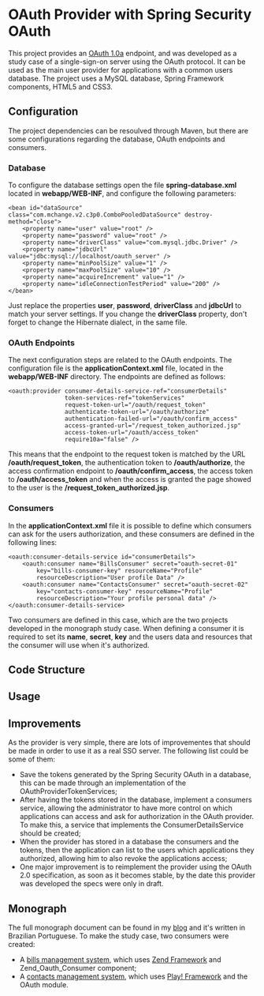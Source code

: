 # OAuth Provider with Spring Security OAuth
This project provides an [OAuth 1.0a](http://tools.ietf.org/html/rfc5849) endpoint, and was developed as a study case of a single-sign-on server using the OAuth protocol. It can be used as the main user provider for applications with a common users database. The project uses a MySQL database, Spring Framework components, HTML5 and CSS3.

## Configuration
The project dependencies can be resoulved through Maven, but there are some configurations regarding the database, OAuth endpoints and consumers.

### Database
To configure the database settings open the file **spring-database.xml** located in **webapp/WEB-INF**, and configure the following parameters:

	<bean id="dataSource" class="com.mchange.v2.c3p0.ComboPooledDataSource" destroy-method="close">
		<property name="user" value="root" />
		<property name="password" value="root" />
		<property name="driverClass" value="com.mysql.jdbc.Driver" />
		<property name="jdbcUrl" value="jdbc:mysql://localhost/oauth_server" />
		<property name="minPoolSize" value="1" />
		<property name="maxPoolSize" value="10" />
		<property name="acquireIncrement" value="1" />
		<property name="idleConnectionTestPeriod" value="200" />
	</bean>

Just replace the properties **user**, **password**, **driverClass** and **jdbcUrl** to match your server settings. If you change the **driverClass** property, don't forget to change the Hibernate dialect, in the same file.

### OAuth Endpoints
The next configuration steps are related to the OAuth endpoints. The configuration file is the **applicationContext.xml** file, located in the **webapp/WEB-INF** directory. The endpoints are defined as follows:

	<oauth:provider consumer-details-service-ref="consumerDetails" 
					token-services-ref="tokenServices" 
					request-token-url="/oauth/request_token"
					authenticate-token-url="/oauth/authorize" 
					authentication-failed-url="/oauth/confirm_access" 
					access-granted-url="/request_token_authorized.jsp" 
					access-token-url="/oauth/access_token"
					require10a="false" />

This means that the endpoint to the request token is matched by the URL **/oauth/request_token**, the authentication token to **/oauth/authorize**, the access confirmation endpoint to **/oauth/confirm_access**, the access token to **/oauth/access_token** and when the access is granted the page showed to the user is the **/request_token_authorized.jsp**. 

### Consumers
In the **applicationContext.xml** file it is possible to define which consumers can ask for the users authorization, and these consumers are defined in the following lines:

	<oauth:consumer-details-service id="consumerDetails">
		<oauth:consumer name="BillsConsumer" secret="oauth-secret-01" 
			key="bills-consumer-key" resourceName="Profile" 
			resourceDescription="User profile Data" />
		<oauth:consumer name="ContactsConsumer" secret="oauth-secret-02" 
			key="contacts-consumer-key" resourceName="Profile" 
			resourceDescription="Your profile personal data" />
	</oauth:consumer-details-service>

Two consumers are defined in this case, which are the two projects developed in the monograph study case. When defining a consumer it is required to set its **name**, **secret**, **key** and the users data and resources that the consumer will use when it's authorized.

## Code Structure

## Usage

## Improvements
As the provider is very simple, there are lots of improvementes that should be made in order to use it as a real SSO server. The following list could be some of them:

* Save the tokens generated by the Spring Security OAuth in a database, this can be made through an implementation of the OAuthProviderTokenServices;
* After having the tokens stored in the database, implement a consumers service, allowing the administrator to have more control on which applications can access and ask for authorization in the OAuth provider. To make this, a service that implements the ConsumerDetailsService should be created;
* When the provider has stored in a database the consumers and the tokens, then the application can list to the users which applications they authorized, allowing him to also revoke the applications access;
* One major improvement is to reimplement the provider using the OAuth 2.0 specification, as soon as it becomes stable, by the date this provider was developed the specs were only in draft.

## Monograph
The full monograph document can be found in my [blog](http://fernandomantoan.com/monografia-2/estudo-de-caso-de-uma-estrutura-de-autenticacao-unica-utilizando-o-protocolo-oauth/) and it's written in Brazilian Portuguese. To make the study case, two consumers were created:

* A [bills management system](https://github.com/fernandomantoan/oauth-consumer-sample-zf), which uses [Zend Framework](http://framework.zend.com) and Zend_Oauth_Consumer component;
* A [contacts management system](https://github.com/fernandomantoan/oauth-consumer-sample-play), which uses [Play! Framework](http://www.playframework.org) and the OAuth module.
